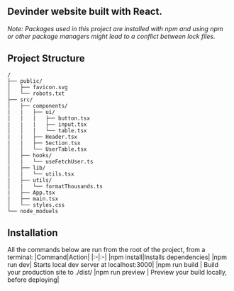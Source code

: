 ## Devinder website built with React.

_Note: Packages used in this project are installed with npm and using npm or other package managers might lead to a conflict between lock files._

## Project Structure
```
/
├── public/
│   ├── favicon.svg
│   └── robots.txt
├── src/
│   ├── components/
|   |   ├── ui/ 
|   |   |   ├── button.tsx
|   |   |   ├── input.tsx
│   │   |   └── table.tsx
|   |   ├── Header.tsx
|   |   ├── Section.tsx
│   │   └── UserTable.tsx
│   ├── hooks/
│   |   └── useFetchUser.ts
|   ├── lib/
│   |   └── utils.tsx
|   ├── utils/
│   |   └── formatThousands.ts
|   ├── App.tsx
|   ├── main.tsx
│   └── styles.css
└── node_moduels
```
## Installation
All the commands below are run from the root of the project, from a terminal:
|Command|Action|
|:-|:-|
|npm install|Installs dependencies|
|npm run dev| Starts local dev server at localhost:3000| 
|npm run build | Build your production site to ./dist/
|npm run preview | Preview your build locally, before deploying|
